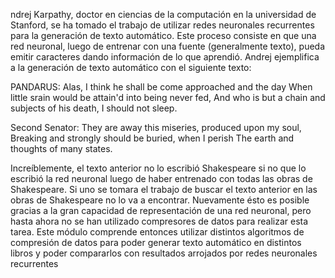 ndrej Karpathy, doctor en ciencias de la computación en la universidad de Stanford, se ha tomado el trabajo de utilizar redes neuronales recurrentes para la generación de texto automático. Este proceso consiste en que una red neuronal, luego de entrenar con una fuente (generalmente texto), pueda emitir caracteres dando información de lo que aprendió.
Andrej ejemplifica a la generación de texto automático con el siguiente texto:


PANDARUS:
Alas, I think he shall be come approached and the day
When little srain would be attain'd into being never fed,
And who is but a chain and subjects of his death,
I should not sleep.

Second Senator:
They are away this miseries, produced upon my soul,
Breaking and strongly should be buried, when I perish
The earth and thoughts of many states.


Increíblemente, el texto anterior no lo escribió Shakespeare si no que lo escribió la red neuronal luego de haber entrenado con todas las obras de Shakespeare. Si uno se tomara el trabajo de buscar el texto anterior en las obras de Shakespeare no lo va a encontrar.
Nuevamente ésto es posible gracias a la gran capacidad de representación de una red neuronal, pero hasta ahora no se han utilizado compresores de datos para realizar esta tarea. Este módulo comprende entonces utilizar distintos algoritmos de compresión de datos para poder generar texto automático en distintos libros y poder compararlos con resultados arrojados por redes neuronales recurrentes
